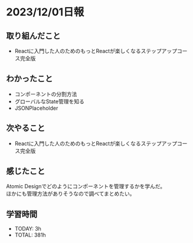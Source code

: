 # 2023/12/01日報
## 取り組んだこと
- Reactに入門した人のためのもっとReactが楽しくなるステップアップコース完全版

## わかったこと
- コンポーネントの分割方法
- グローバルなState管理を知る
- JSONPlaceholder
 
## 次やること
- Reactに入門した人のためのもっとReactが楽しくなるステップアップコース完全版
  

## 感じたこと
Atomic Designでどのようにコンポーネントを管理するかを学んだ。  
ほかにも管理方法がありそうなので調べてまとめたい。

## 学習時間
- TODAY: 3h
- TOTAL: 381h

